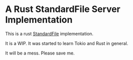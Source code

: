 # A Rust StandardFile Server Implementation

This is a rust [StandardFile](https://standardfile.org/#api) implementation.

It is a WIP. It was started to learn Tokio and Rust in general. 

It will be a mess. Please save me.
